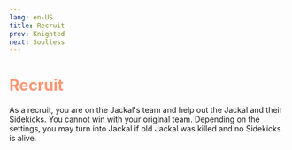 ```yaml
---
lang: en-US
title: Recruit
prev: Knighted
next: Soulless
---
```

# <font color=#ff9876><b>Recruit</b></font> <Badge text="Betrayal" type="tip" vertical="middle"/>

As a recruit, you are on the Jackal's team and help out the Jackal and their Sidekicks. You cannot win with your original team. Depending on the settings, you may turn into Jackal if old Jackal was killed and no Sidekicks is alive.